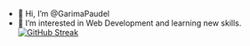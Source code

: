 - 👋 Hi, I’m @GarimaPaudel
- 👀 I’m interested in Web Development and learning new skills.
 [![GitHub Streak](https://streak-stats.demolab.com/?user=GarimaPaudel&theme=dark)](https://git.io/streak-stats)

<!---
GarimaPaudel/GarimaPaudel is a ✨ special ✨ repository because its `README.md` (this file) appears on your GitHub profile.
You can click the Preview link to take a look at your changes.
--->

